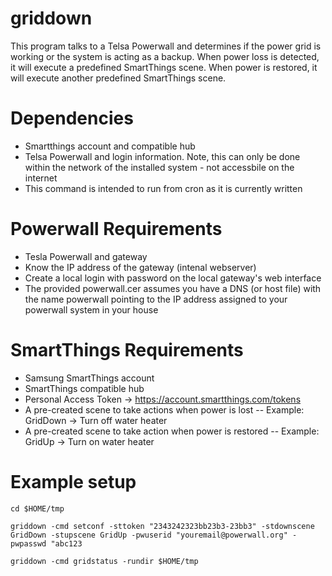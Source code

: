 # griddown
This program talks to a Telsa Powerwall and determines if the power grid is working or the system is acting as a backup.  When power loss is detected, it will execute a predefined SmartThings scene.  When power is restored, it will execute another predefined SmartThings scene.

# Dependencies
- Smartthings account and compatible hub
- Telsa Powerwall and login information.  Note, this can only be done within the network of the installed system - not accessbile on the internet
- This command is intended to run from cron as it is currently written

# Powerwall Requirements
- Tesla Powerwall and gateway
- Know the IP address of the gateway (intenal webserver)
- Create a local login with password on the local gateway's web interface
- The provided powerwall.cer assumes you have a DNS (or host file) with the name powerwall pointing to the IP address assigned to your powerwall system in your house

# SmartThings Requirements
- Samsung SmartThings account
- SmartThings compatible hub
- Personal Access Token -> https://account.smartthings.com/tokens
- A pre-created scene to take actions when power is lost
-- Example: GridDown -> Turn off water heater
- A pre-created scene to take action when power is restored
-- Example: GridUp -> Turn on water heater

# Example setup
```
cd $HOME/tmp

griddown -cmd setconf -sttoken "2343242323bb23b3-23bb3" -stdownscene GridDown -stupscene GridUp -pwuserid "youremail@powerwall.org" -pwpasswd "abc123

griddown -cmd gridstatus -rundir $HOME/tmp

```
